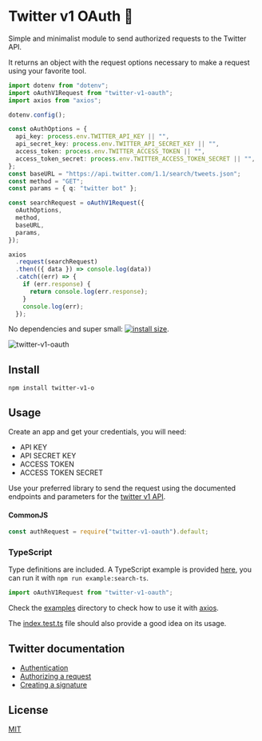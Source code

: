 # Twitter v1 OAuth 🔑

Simple and minimalist module to send authorized requests to the Twitter API.

It returns an object with the request options necessary to make a request using your favorite tool.

```typescript
import dotenv from "dotenv";
import oAuthV1Request from "twitter-v1-oauth";
import axios from "axios";

dotenv.config();

const oAuthOptions = {
  api_key: process.env.TWITTER_API_KEY || "",
  api_secret_key: process.env.TWITTER_API_SECRET_KEY || "",
  access_token: process.env.TWITTER_ACCESS_TOKEN || "",
  access_token_secret: process.env.TWITTER_ACCESS_TOKEN_SECRET || "",
};
const baseURL = "https://api.twitter.com/1.1/search/tweets.json";
const method = "GET";
const params = { q: "twitter bot" };

const searchRequest = oAuthV1Request({
  oAuthOptions,
  method,
  baseURL,
  params,
});

axios
  .request(searchRequest)
  .then(({ data }) => console.log(data))
  .catch((err) => {
    if (err.response) {
      return console.log(err.response);
    }
    console.log(err);
  });
```

No dependencies and super small: [![install size](https://packagephobia.now.sh/badge?p=twitter-v1-oauth)](https://packagephobia.now.sh/result?p=twitter-v1-oauth).

![twitter-v1-oauth](https://media.giphy.com/media/km2mais9qzYI/giphy.gif)

## Install

```shell
npm install twitter-v1-o
```

## Usage

Create an app and get your credentials, you will need:

- API KEY
- API SECRET KEY
- ACCESS TOKEN
- ACCESS TOKEN SECRET

Use your preferred library to send the request using the documented endpoints and parameters for the [twitter v1 API](https://developer.twitter.com/en/docs/basics/getting-started).

#### CommonJS

```js
const authRequest = require("twitter-v1-oauth").default;
```

### TypeScript

Type definitions are included. A TypeScript example is provided [here](./examples/search-tweets.ts), you can run it with `npm run example:search-ts`.

```ts
import oAuthV1Request from "twitter-v1-oauth";
```

Check the [examples](./examples) directory to check how to use it with [axios](https://github.com/axios/axios).

The [index.test.ts](./src/index.test.ts) file should also provide a good idea on its usage.

## Twitter documentation

- [Authentication](https://developer.twitter.com/en/docs/basics/authentication/overview/oauth)
- [Authorizing a request](https://developer.twitter.com/en/docs/basics/authentication/guides/authorizing-a-request.html)
- [Creating a signature](https://developer.twitter.com/en/docs/basics/authentication/guides/authorizing-a-request.html)

## License

[MIT](./LICENSE)
